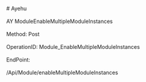 <br>#     Ayehu</br>
<br>AY ModuleEnableMultipleModuleInstances</br>
<br>Method: Post</br>
<br>OperationID: Module_EnableMultipleModuleInstances</br>
<br>EndPoint:</br>
<br>/Api/Module/enableMultipleModuleInstances</br>
